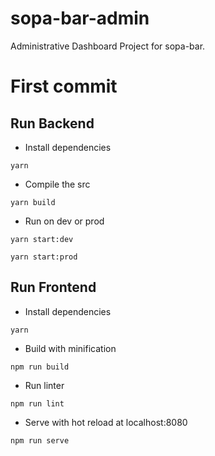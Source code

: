 # sopa-bar-admin
Administrative Dashboard Project for sopa-bar.

# First commit

## Run Backend

- Install dependencies

```yarn```

- Compile the src

```yarn build```

- Run on dev or prod

```yarn start:dev```

```yarn start:prod```

## Run Frontend

- Install dependencies

```yarn```

- Build with minification

```npm run build```

- Run linter

```npm run lint```

- Serve with hot reload at localhost:8080

```npm run serve```
